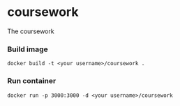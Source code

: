 # coursework

The coursework

### Build image
```docker build -t <your username>/coursework .```

### Run container
```docker run -p 3000:3000 -d <your username>/coursework```
